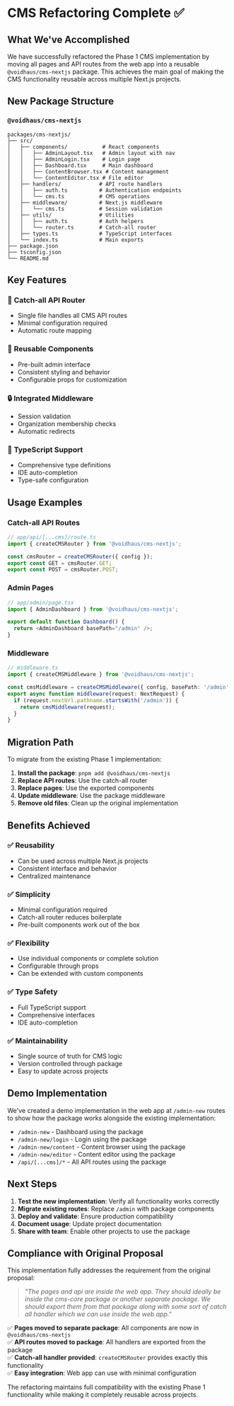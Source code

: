 # CMS Refactoring Complete ✅

## What We've Accomplished

We have successfully refactored the Phase 1 CMS implementation by moving all pages and API routes from the web app into a reusable `@voidhaus/cms-nextjs` package. This achieves the main goal of making the CMS functionality reusable across multiple Next.js projects.

## New Package Structure

### `@voidhaus/cms-nextjs`

```
packages/cms-nextjs/
├── src/
│   ├── components/           # React components
│   │   ├── AdminLayout.tsx   # Admin layout with nav
│   │   ├── AdminLogin.tsx    # Login page
│   │   ├── Dashboard.tsx     # Main dashboard
│   │   ├── ContentBrowser.tsx # Content management
│   │   └── ContentEditor.tsx # File editor
│   ├── handlers/            # API route handlers
│   │   ├── auth.ts          # Authentication endpoints
│   │   └── cms.ts           # CMS operations
│   ├── middleware/          # Next.js middleware
│   │   └── cms.ts           # Session validation
│   ├── utils/               # Utilities
│   │   ├── auth.ts          # Auth helpers
│   │   └── router.ts        # Catch-all router
│   ├── types.ts             # TypeScript interfaces
│   └── index.ts             # Main exports
├── package.json
├── tsconfig.json
└── README.md
```

## Key Features

### 🎯 **Catch-all API Router**
- Single file handles all CMS API routes
- Minimal configuration required
- Automatic route mapping

### 🧩 **Reusable Components**
- Pre-built admin interface
- Consistent styling and behavior
- Configurable props for customization

### 🔒 **Integrated Middleware**
- Session validation
- Organization membership checks
- Automatic redirects

### 📝 **TypeScript Support**
- Comprehensive type definitions
- IDE auto-completion
- Type-safe configuration

## Usage Examples

### Catch-all API Routes
```typescript
// app/api/[...cms]/route.ts
import { createCMSRouter } from '@voidhaus/cms-nextjs';

const cmsRouter = createCMSRouter({ config });
export const GET = cmsRouter.GET;
export const POST = cmsRouter.POST;
```

### Admin Pages
```typescript
// app/admin/page.tsx
import { AdminDashboard } from '@voidhaus/cms-nextjs';

export default function Dashboard() {
  return <AdminDashboard basePath="/admin" />;
}
```

### Middleware
```typescript
// middleware.ts
import { createCMSMiddleware } from '@voidhaus/cms-nextjs';

const cmsMiddleware = createCMSMiddleware({ config, basePath: '/admin' });
export async function middleware(request: NextRequest) {
  if (request.nextUrl.pathname.startsWith('/admin')) {
    return cmsMiddleware(request);
  }
}
```

## Migration Path

To migrate from the existing Phase 1 implementation:

1. **Install the package**: `pnpm add @voidhaus/cms-nextjs`
2. **Replace API routes**: Use the catch-all router
3. **Replace pages**: Use the exported components
4. **Update middleware**: Use the package middleware
5. **Remove old files**: Clean up the original implementation

## Benefits Achieved

### ✅ **Reusability**
- Can be used across multiple Next.js projects
- Consistent interface and behavior
- Centralized maintenance

### ✅ **Simplicity**
- Minimal configuration required
- Catch-all router reduces boilerplate
- Pre-built components work out of the box

### ✅ **Flexibility**
- Use individual components or complete solution
- Configurable through props
- Can be extended with custom components

### ✅ **Type Safety**
- Full TypeScript support
- Comprehensive interfaces
- IDE auto-completion

### ✅ **Maintainability**
- Single source of truth for CMS logic
- Version controlled through package
- Easy to update across projects

## Demo Implementation

We've created a demo implementation in the web app at `/admin-new` routes to show how the package works alongside the existing implementation:

- `/admin-new` - Dashboard using the package
- `/admin-new/login` - Login using the package
- `/admin-new/content` - Content browser using the package
- `/admin-new/editor` - Content editor using the package
- `/api/[...cms]/*` - All API routes using the package

## Next Steps

1. **Test the new implementation**: Verify all functionality works correctly
2. **Migrate existing routes**: Replace `/admin` with package components
3. **Deploy and validate**: Ensure production compatibility
4. **Document usage**: Update project documentation
5. **Share with team**: Enable other projects to use the package

## Compliance with Original Proposal

This implementation fully addresses the requirement from the original proposal:

> *"The pages and api are inside the web app. They should ideally be inside the cms-core package or another separate package. We should export them from that package along with some sort of catch all handler which we can use inside the web app."*

✅ **Pages moved to separate package**: All components are now in `@voidhaus/cms-nextjs`  
✅ **API routes moved to package**: All handlers are exported from the package  
✅ **Catch-all handler provided**: `createCMSRouter` provides exactly this functionality  
✅ **Easy integration**: Web app can use with minimal configuration

The refactoring maintains full compatibility with the existing Phase 1 functionality while making it completely reusable across projects.
